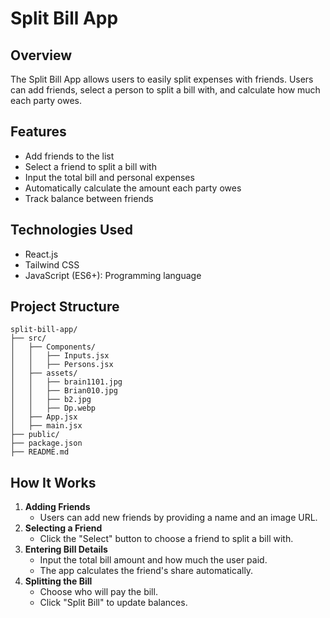 # Split Bill App

## Overview
The Split Bill App allows users to easily split expenses with friends. Users can add friends, select a person to split a bill with, and calculate how much each party owes.

## Features
- Add friends to the list
- Select a friend to split a bill with
- Input the total bill and personal expenses
- Automatically calculate the amount each party owes
- Track balance between friends

## Technologies Used
- React.js
- Tailwind CSS
- JavaScript (ES6+): Programming language


## Project Structure
```
split-bill-app/
├── src/
│   ├── Components/
│   │   ├── Inputs.jsx
│   │   ├── Persons.jsx
│   ├── assets/
│   │   ├── brain1101.jpg
│   │   ├── Brian010.jpg
│   │   ├── b2.jpg
│   │   ├── Dp.webp
│   ├── App.jsx
│   ├── main.jsx
├── public/
├── package.json
├── README.md

```

## How It Works
1. **Adding Friends**
   - Users can add new friends by providing a name and an image URL.
2. **Selecting a Friend**
   - Click the "Select" button to choose a friend to split a bill with.
3. **Entering Bill Details**
   - Input the total bill amount and how much the user paid.
   - The app calculates the friend's share automatically.
4. **Splitting the Bill**
   - Choose who will pay the bill.
   - Click "Split Bill" to update balances.


